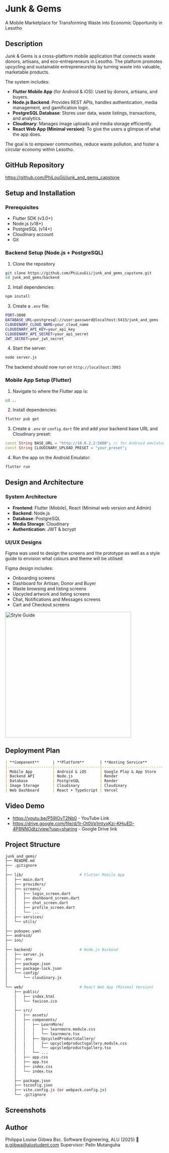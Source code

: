 # Junk & Gems 
A Mobile Marketplace for Transforming Waste into Economic Opportunity in Lesotho

## Description
Junk & Gems is a cross-platform mobile application that connects waste donors, artisans, and eco-entrepreneurs in Lesotho. The platform promotes upcycling and sustainable entrepreneurship by turning waste into valuable, marketable products. 

The system includes: 
- **Flutter Mobile App** (for Android & iOS): Used by donors, artisans, and buyers.
- **Node.js Backend**: Provides REST APIs, handles authentication, media management, and gamification logic. 
- **PostgreSQL Database**: Stores user data, waste listings, transactions, and analytics. 
- **Cloudinary**: Manages image uploads and media storage efficiently. 
- **React Web App (Minimal version)**: To give the users a glimpse of what the app does. 

The goal is to empower communities, reduce waste pollution, and foster a circular economy within Lesotho. 

## GitHub Repository
https://github.com/PhiLouGii/junk_and_gems_capstone 

## Setup and Installation
### Prerequisites
- Flutter SDK (v3.0+)
- Node.js (v18+)
- PostgreSQL (v14+)
- Cloudinary account
- Git

### Backend Setup (Node.js + PostgreSQL)
1. Clone the repository
```bash
git clone https://github.com/PhiLouGii/junk_and_gems_capstone.git
cd junk_and_gems/backend
```

2. Intall dependencies:
```bash
npm install
```

3. Create a ```.env``` file:
```bash
PORT=3000
DATABASE_URL=postgresql://user:password@localhost:5433/junk_and_gems
CLOUDINARY_CLOUD_NAME=your_cloud_name
CLOUDINARY_API_KEY=your_api_key
CLOUDINARY_API_SECRET=your_api_secret
JWT_SECRET=your_jwt_secret
```

4. Start the server: 
```bash
node server.js
```
The backend should now run on ```http://localhost:3003```

### Mobile App Setup (Flutter)
1. Navigate to where the Flutter app is:
```bash
cd ..
```

2. Install dependencies:
```bash
flutter pub get
```

3. Create a ```.env``` or ```config.dart``` file and add your backend base URL and Cloudinary preset: 

```dart
const String BASE_URL = "http://10.0.2.2:5000"; // for Android emulator
const String CLOUDINARY_UPLOAD_PRESET = "your_preset";
```

4. Run the app on the Android Emulator: 
```bash
flutter run
```

## Design and Architecture
### System Architecture
- **Frontend**: Flutter (Mobile), React (Minimal web version and Admin)
- **Backend**: Node.js
- **Database**: PostgreSQL
- **Media Storage**: Cloudinary 
- **Authentication**: JWT & bcrypt

### UI/UX Designs
Figma was used to design the screens and the prototype as well as a style guide to envision what colours and theme will be utilised

Figma design includes: 
- Onboarding screens
- Dashboard for Artisan, Donor and Buyer
- Waste browsing and listing screens
- Upcycled artwork and listing screens
- Chat, Notifications and Messages screens
- Cart and Checkout screens

<img src="design_screenshots/junk_and_gems_style_guide.png" alt="Style Guide" width="400">


## Deployment Plan
```markdown
| **Component**      | **Platform**       | **Hosting Service**       | **Status**     |
|--------------------|--------------------|---------------------------|----------------|
| Mobile App         | Android & iOS      | Google Play & App Store   | 🟡 In Progress |
| Backend API        | Node.js            | Render                    | 🟡 In Progress |
| Database           | PostgreSQL         | Render                    | ✅ Okay        |
| Image Storage      | Cloudinary         | Cloudinary                | ✅ Okay        | 
| Web Dashboard      | React + TypeScript | Vercel                    | 🟡 In Progress |
```

## Video Demo
- https://youtu.be/P59IOvT2Nb0 - YouTube Link
- https://drive.google.com/file/d/1r-Ot0Vp1mtyxKzj-KHjuED-4P8NNOdtz/view?usp=sharing - Google Drive link

## Project Structure
```bash
junk_and_gems/
├── README.md
├── .gitignore
│
├── lib/                         # Flutter Mobile App
│   ├── main.dart
│   ├── providers/
│   ├── screens/
│   │   ├── login_screen.dart
│   │   ├── dashboard_screen.dart
│   │   ├── chat_screen.dart
│   │   ├── profile_screen.dart
│   │   └── ...
│   ├── services/
│   └── utils/
│
├── pubspec.yaml
├── android/
├── ios/
│
├── backend/                     # Node.js Backend
│   ├── server.js
│   ├── .env
│   ├── package.json
│   ├── package-lock.json
│   └── config/
│       └── cloudinary.js
│
└── web/                         # React Web App (Minimal Version)
    ├── public/
    │   ├── index.html
    │   └── favicon.ico
    │
    ├── src/
    │   ├── assets/
    │   ├── components/
    │   │   ├── LearnMore/
    │   │   │   ├── learnmore.module.css
    │   │   │   └── learnmore.tsx
    │   │   ├── UpcycledProductsGallery/
    │   │   │   ├── upcycledproductsgallery.module.css
    │   │   │   └── upcycledproductsgallery.tsx
    │   │   └── ...
    │   ├── app.css
    │   ├── app.tsx
    │   ├── index.css
    │   └── index.tsx
    │
    ├── package.json
    ├── tsconfig.json
    ├── vite.config.js (or webpack.config.js)
    └── .gitignore
```

## Screenshots

## Author
Philippa Louise Giibwa
Bsc. Software Engineering, ALU (2025)
📧 p.giibwa@alustudent.com
Supervisor: Pelin Mutanguha
